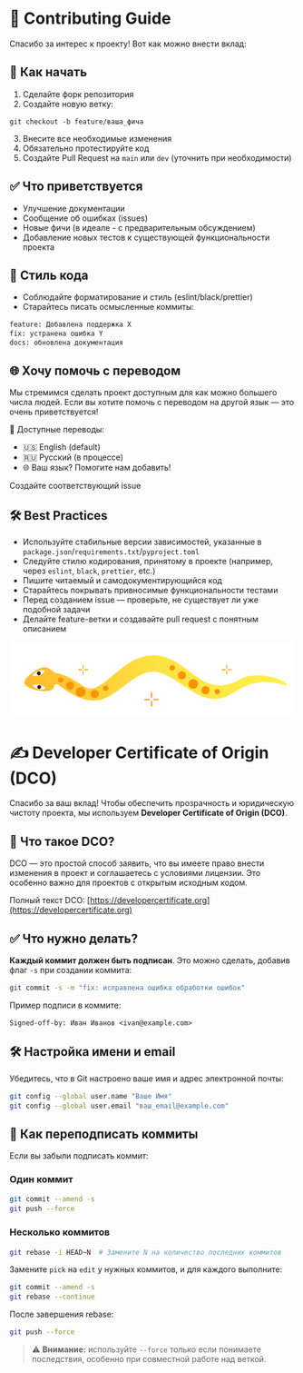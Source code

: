 # 🤝 Contributing Guide

Спасибо за интерес к проекту! Вот как можно внести вклад:

## 🚀 Как начать

1. Сделайте форк репозитория
2. Создайте новую ветку:
```
git checkout -b feature/ваша_фича
```
3. Внесите все необходимые изменения
4. Обязательно протестируйте код
5. Создайте Pull Request на `main` или `dev` (уточнить при необходимости)

## ✅ Что приветствуется

- Улучшение документации
- Сообщение об ошибках (issues)
- Новые фичи (в идеале - с предварительным обсуждением)
- Добавление новых тестов к существующей функциональности проекта

## 🧹 Стиль кода

- Соблюдайте форматирование и стиль (eslint/black/prettier)
- Старайтесь писать осмысленные коммиты:
```
feature: Добавлена поддержка X 
fix: устранена ошибка Y 
docs: обновлена документация
```

## 🌐 Хочу помочь с переводом

Мы стремимся сделать проект доступным для как можно большего числа людей. Если вы хотите помочь с переводом на другой язык — это очень приветствуется!

📄 Доступные переводы:
- 🇺🇸 English (default)
- 🇷🇺 Русский (в процессе)
- 🌐 Ваш язык? Помогите нам добавить!

Создайте соответствующий issue

## 🛠 Best Practices

- Используйте стабильные версии зависимостей, указанные в `package.json`/`requirements.txt`/`pyproject.toml`
- Следуйте стилю кодирования, принятому в проекте (например, через `eslint`, `black`, `prettier`, etc.)
- Пишите читаемый и самодокументирующийся код
- Старайтесь покрывать привносимые функциональности тестами
- Перед созданием issue — проверьте, не существует ли уже подобной задачи
- Делайте feature-ветки и создавайте pull request с понятным описанием

![image](../assets/pic_left.svg)

# ✍️ Developer Certificate of Origin (DCO)

Спасибо за ваш вклад! Чтобы обеспечить прозрачность и юридическую чистоту проекта, мы используем **Developer Certificate of Origin (DCO)**.

## 📜 Что такое DCO?

DCO — это простой способ заявить, что вы имеете право внести изменения в проект и соглашаетесь с условиями лицензии. Это особенно важно для проектов с открытым исходным кодом.

Полный текст DCO: [https://developercertificate.org](https://developercertificate.org)

## ✅ Что нужно делать?

**Каждый коммит должен быть подписан**. Это можно сделать, добавив флаг `-s` при создании коммита:

```bash
git commit -s -m "fix: исправлена ошибка обработки ошибок"
```

Пример подписи в коммите:

```
Signed-off-by: Иван Иванов <ivan@example.com>
```

## 🛠 Настройка имени и email

Убедитесь, что в Git настроено ваше имя и адрес электронной почты:

```bash
git config --global user.name "Ваше Имя"
git config --global user.email "ваш_email@example.com"
```

## 🔁 Как переподписать коммиты

Если вы забыли подписать коммит:

### Один коммит

```bash
git commit --amend -s
git push --force
```

### Несколько коммитов

```bash
git rebase -i HEAD~N  # Замените N на количество последних коммитов
```

Замените `pick` на `edit` у нужных коммитов, и для каждого выполните:

```bash
git commit --amend -s
git rebase --continue
```

После завершения rebase:

```bash
git push --force
```

> ⚠️ __Внимание:__ используйте `--force` только если понимаете последствия, особенно при совместной работе над веткой.